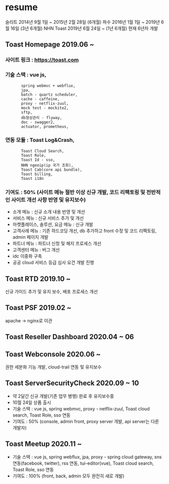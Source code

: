 # resume
슬리트 2014년 9월 1일 ~ 2015년 2월 28일 (6개월)
파수 2016년 1월 1일 ~ 2019년 6월 16일 (3년 6개월)
NHN Toast 2019년 6월 24일 ~ (1년 6개월)
현재 6년차 개발
## Toast Homepage 2019.06 ~ 
 ### 사이트 링크 : https://toast.com
 ### 기술 스택 : vue js, 
           spring webmvc + webflux, 
           jpa, 
           batch - quartz scheduler, 
           cache - caffeine, 
           proxy - netflix-zuul, 
           mock test - mockito2, 
           sftp,
           db형상관리 - flyway,
           doc - swagger2,
           actuator, prometheus,
 ### 연동 모듈 : Toast Log&Crash,
           Toast Cloud Search,
           Toast Role,
           Toast Id - sso,
           NHN ngeoip(ip 국가 조회),
           Toast Cab(core api bundle),
           Toast billing,
           Toast i18n
 ### 기여도 : 50% (사이트 메뉴 절반 이상 신규 개발, 코드 리팩토링 및 전반적인 사이트 개선 사항 반영 및 유지보수)
  * 소개 메뉴 : 신규 소개 내용 반영 및 개선
  * 서비스 메뉴 : 신규 서비스 추가 및 개선
  * 마켓플레이스, 솔루션, 요금 메뉴 : 신규 개발 
  * 고객사례 메뉴 : 기존 하드코딩 개선, db 추가하고 front 수정 및 코드 리팩토링, admin 페이지 개발
  * 파트너 메뉴 : 파트너 신청 및 해지 프로세스 개선
  * 고객센터 메뉴 : 버그 개선
  * idc 이중화 구축
  * 공공 cloud 서비스 등급 심사 요건 개발 진행

## Toast RTD 2019.10 ~
신규 가이드 추가 및 유지 보수, 배포 프로세스 개선 

## Toast PSF 2019.02 ~
apache -> nginx로 이관

## Toast Reseller Dashboard 2020.04 ~ 06

## Toast Webconsole 2020.06 ~
권한 세분화 기능 개발, cloud-trail 연동 및 유지보수

## Toast ServerSecurityCheck 2020.09 ~ 10
 * 약 2달간 신규 개발(기존 업무 병행) 완료 후 유지보수중
 * 10월 24일 상품 출시
 * 기술 스택 : vue js, spring webmvc, proxy - netflix-zuul, Toast cloud search, Toast Role, sso 연동
 * 기여도 : 50% (console, admin front, proxy server 개발, api server는 다른 개발자)

## Toast Meetup 2020.11 ~
 * 기술 스택 : vue js, spring webflux, jpa, proxy - spring cloud gateway, sns 연동(facebook, twitter), rss 연동, tui-editor(vue), Toast cloud search, Toast Role, sso 연동
 * 기여도 : 100% (front, back, admin 모두 완전히 새로 개발)
